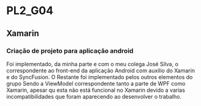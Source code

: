# PL2_G04

<h2> Xamarin </h2>
  <h3> Criação de projeto para aplicação android </h3>
  Foi implementado, da minha parte e com o meu colega José Silva, o correspondente ao front-end da aplicação Android com auxilio do Xamarin e do SyncFusion.
  O Restante foi implementado pelos outros elementos do grupo
  Sendo a ViewModel correspondente tanto a parte de WPF como Xamarin, apesar qu esta não está funcional no Xamarin devido a varias incompatibilidades que foram aparecendo ao desenvolver o trabalho.

